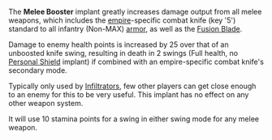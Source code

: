 The **Melee Booster** implant greatly increases damage output from all melee
weapons, which includes the [empire](../terminology/Empire.md)-specific combat
knife (key '5') standard to all infantry (Non-MAX)
[armor](../armor/Armor_Index.md), as well as the
[Fusion Blade](../weapons/Fusion_Blade.md).

Damage to enemy health points is increased by 25 over that of an unboosted knife
swing, resulting in death in 2 swings (Full health, no
[Personal Shield](Personal_Shield.md) implant) if combined with an
empire-specific combat knife's secondary mode.

Typically only used by [Infiltrators](../armor/Infiltration_Suit.md), few other
players can get close enough to an enemy for this to be very useful. This
implant has no effect on any other weapon system.

It will use 10 stamina points for a swing in either swing mode for any melee
weapon.


